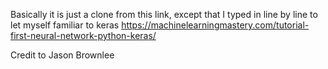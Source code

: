 Basically it is just a clone from this link, except that I typed in line by line to let myself familiar to keras
https://machinelearningmastery.com/tutorial-first-neural-network-python-keras/

Credit to Jason Brownlee 
 
